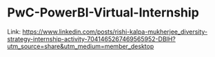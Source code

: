 # PwC-PowerBI-Virtual-Internship

Link: https://www.linkedin.com/posts/rishi-kalpa-mukherjee_diversity-strategy-internship-activity-7041465267469565952-DBlH?utm_source=share&utm_medium=member_desktop
